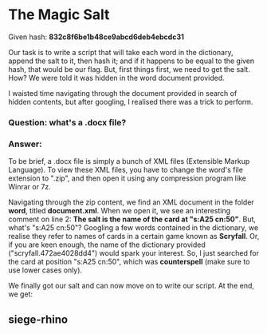# The Magic Salt
Given hash: **832c8f6be1b48ce9abcd6deb4ebcdc31**

Our task is to write a script that will take each word in the dictionary, append the salt to it, then hash it; and if it happens to be equal to the given hash, that would be our flag. But, first things first, we need to get the salt. How? We were told it was hidden in the word document provided. 

I waisted time navigating through the document provided in search of hidden contents, but after googling, I realised there was a trick to perform.

### Question: what's a .docx file?
### Answer: 
To be brief, a .docx file is simply a bunch of XML files (Extensible Markup Language). To view these XML files, you have to change the word's file extension to ".zip", and then open it using any compression program like Winrar or 7z. 

Navigating through the zip content, we find an XML document in the folder **word**, titled **document.xml**. When we open it, we see an interesting comment on line 2: **The salt is the name of the card at "s:A25 cn:50"**. But, what's "s:A25 cn:50"? 
Googling a few words contained in the dictionary, we realise they refer to names of cards in a certain game known as **Scryfall**. Or, if you are keen enough, the name of the dictionary provided ("scryfall.472ae4028dd4") would spark your interest. So, I just searched for the card at position "s:A25 cn:50", which was **counterspell** (make sure to use lower cases only).

We finally got our salt and can now move on to write our script. At the end, we get:
## siege-rhino
